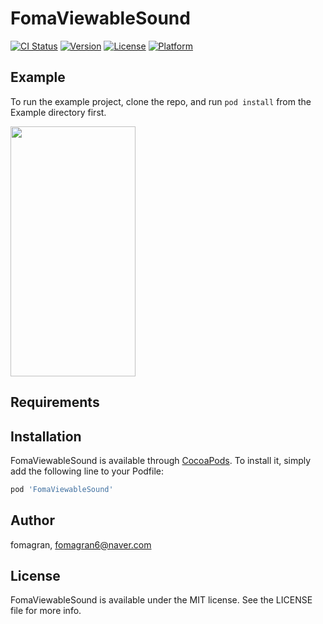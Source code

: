 # FomaViewableSound

[![CI Status](https://img.shields.io/travis/fomagran/FomaViewableSound.svg?style=flat)](https://travis-ci.org/fomagran/FomaViewableSound)
[![Version](https://img.shields.io/cocoapods/v/FomaViewableSound.svg?style=flat)](https://cocoapods.org/pods/FomaViewableSound)
[![License](https://img.shields.io/cocoapods/l/FomaViewableSound.svg?style=flat)](https://cocoapods.org/pods/FomaViewableSound)
[![Platform](https://img.shields.io/cocoapods/p/FomaViewableSound.svg?style=flat)](https://cocoapods.org/pods/FomaViewableSound)

## Example

To run the example project, clone the repo, and run `pod install` from the Example directory first.

<img src="https://user-images.githubusercontent.com/47676921/120105698-0732f500-c195-11eb-9cf5-4bab900867ce.gif"  width="200" height="400">

## Requirements

## Installation

FomaViewableSound is available through [CocoaPods](https://cocoapods.org). To install
it, simply add the following line to your Podfile:

```ruby
pod 'FomaViewableSound'
```

## Author

fomagran, fomagran6@naver.com

## License

FomaViewableSound is available under the MIT license. See the LICENSE file for more info.

